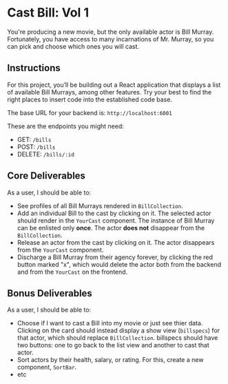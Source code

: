 # Cast Bill: Vol 1

You're producing a new movie, but the only available actor is Bill Murray. Fortunately, you have access to many incarnations of Mr. Murray, so you can pick and choose which ones you will cast.

## Instructions

For this project, you’ll be building out a React application that displays a list of available Bill Murrays, among other features. Try your best to find the right places to insert code into the established code base.

The base URL for your backend is: `http://localhost:6001`

These are the endpoints you might need:

- GET: `/bills`
- POST: `/bills`
- DELETE: `/bills/:id`

## Core Deliverables

As a user, I should be able to:

- See profiles of all Bill Murrays rendered in `BillCollection`.
- Add an individual Bill to the cast by clicking on it. The selected actor should render in the `YourCast` component. The instance of Bill Murray can be enlisted only **once**. The actor **does not** disappear from the `BillCollection`.
- Release an actor from the cast by clicking on it. The actor disappears from the `YourCast` component.
- Discharge a Bill Murray from their agency forever, by clicking the red button marked "x", which would delete the actor both from the backend and from the `YourCast` on the frontend.

## Bonus Deliverables

As a user, I should be able to:

- Choose if I want to cast a Bill into my movie or just see thier data. Clicking on the card should instead display a show view (`billspecs`) for that actor, which should replace `BillCollection`. billspecs should have two buttons: one to go back to the list view and another to cast that actor. 
- Sort actors by their health, salary, or rating. For this, create a new component, `SortBar`.
- etc